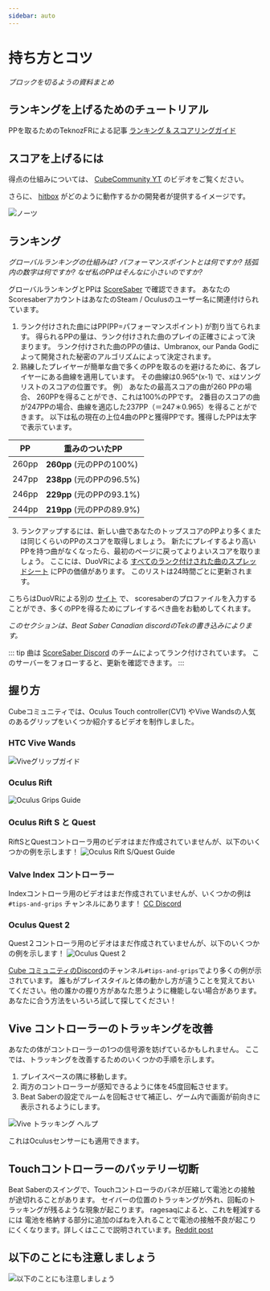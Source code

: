 ```yaml
---
sidebar: auto
---
```


# 持ち方とコツ
_ブロックを切るようの資料まとめ_

## ランキングを上げるためのチュートリアル
PPを取るためのTeknozFRによる記事 [ランキング & スコアリングガイド](./ranking-guide)

## スコアを上げるには
得点の仕組みについては、 [CubeCommunity YT](https://www.youtube.com/channel/UCdG9zS8jVcQIKl7plwWXUkg) のビデオをご覧ください。

<YouTube url='https://www.youtube.com/watch?v=rVbXCGddspA' />

さらに、 [hitbox](https://twitter.com/Split82/status/979365834324889600) がどのように動作するかの開発者が提供するイメージです。

![ノーツ](~@images/mapping/hitbox-from-split.jpg)

## ランキング
*グローバルランキングの仕組みは? パフォーマンスポイントとは何ですか? 括弧内の数字は何ですか? なぜ私のPPはそんなに小さいのですか?*

グローバルランキングとPPは [ScoreSaber](https://scoresaber.com/global) で確認できます。 あなたのScoresaberアカウントはあなたのSteam / Oculusのユーザー名に関連付けられています。

1. ランク付けされた曲にはPP(PP=パフォーマンスポイント) が割り当てられます。 得られるPPの量は、ランク付けされた曲のプレイの正確さによって決まります。 ランク付けされた曲のPPの値は、Umbranox, our Panda Godによって開発された秘密のアルゴリズムによって決定されます。
2. 熟練したプレイヤーが簡単な曲で多くのPPを取るのを避けるために、各プレイヤーにある曲線を適用しています。 その曲線は0.965^(x-1) で、xはソングリストのスコアの位置です。 例） あなたの最高スコアの曲が260 PPの場合、 260PPを得ることができ、これは100%のPPです。 2番目のスコアの曲が247PPの場合、曲線を適応した237PP（＝247＊0.965）を得ることができます。 以下は私の現在の上位4曲のPPと獲得PPです。獲得したPPは太字で表示ています。

| PP    | 重みのついたPP                |
| ----- | ----------------------- |
| 260pp | **260pp** (元のPPの100%)   |
| 247pp | **238pp** (元のPPの96.5%)  |
| 246pp | **229pp** (元のPPの93.1%)  |
| 244pp | **219pp**  (元のPPの89.9%) |

3. ランクアップするには、新しい曲であなたのトップスコアのPPより多くまたは同じくらいのPPのスコアを取得しましょう。 新たにプレイするより高いPPを持つ曲がなくなったら、最初のページに戻ってよりよいスコアを取りましょう。 ここには、DuoVRによる [すべてのランク付けされた曲のスプレッドシート](https://docs.google.com/spreadsheets/d/1ufWgF2tWS0gD3pIr0_d37EkIcmCrUy1x6hyzPEZDPNc/edit#gid=1775412672) にPPの価値があります。 このリストは24時間ごとに更新されます。

こちらはDuoVRによる別の [サイト](https://duovr.github.io/BigPP/) で、 scoresaberのプロファイルを入力することができ、多くのPPを得るためにプレイするべき曲をお勧めしてくれます。

*このセクションは、Beat Saber Canadian discordのTekの書き込みによります。*

::: tip 曲は [ScoreSaber Discord](https://discord.gg/WpuDMwU) のチームによってランク付けされています。 このサーバーをフォローすると、更新を確認できます。 :::

## 握り方
Cubeコミュニティでは、Oculus Touch controller(CV1) やVive Wandsの人気のあるグリップをいくつか紹介するビデオを制作しました。

### HTC Vive Wands
<YouTube url='https://www.youtube.com/watch?v=G7x_wb7RrgU' />

![Viveグリップガイド](~@images/grips-and-tricks/vive-grips-guide.jpg)

### Oculus Rift
<YouTube url='https://www.youtube.com/watch?v=XFt90q69aEA' />

![Oculus Grips Guide](~@images/grips-and-tricks/oculus-grips-guide.jpg)

### Oculus Rift S と Quest
RiftSとQuestコントローラ用のビデオはまだ作成されていませんが、以下のいくつかの例を示します！ ![Oculus Rift S/Quest Guide](~@images/grips-and-tricks/touch2-grips.jpg)

### Valve Index コントローラー
Indexコントローラ用のビデオはまだ作成されていませんが、いくつかの例は `#tips-and-grips` チャンネルにあります！ [CC Discord](https://discord.gg/dwe8mbC)

### Oculus Quest 2
Quest２コントローラ用のビデオはまだ作成されていませんが、以下のいくつかの例を示します！ ![Oculus Quest 2](~@images/grips-and-tricks/touch3-grips.jpg)

[Cube コミュニティのDiscord](https://discord.gg/dwe8mbC)のチャンネル`#tips-and-grips`でより多くの例が示されています。 誰もがプレイスタイルと体の動かし方が違うことを覚えておいてください。他の誰かの握り方があなた思うように機能しない場合があります。 あなたに合う方法をいろいろ試して探してください！

## Vive コントローラーのトラッキングを改善
あなたの体がコントローラーの1つの信号源を妨げているかもしれません。 ここでは、トラッキングを改善するためのいくつかの手順を示します。

1. プレイスペースの隅に移動します。
2. 両方のコントローラーが感知できるように体を45度回転させます。
3. Beat Saberの設定でルームを回転させて補正し、ゲーム内で画面が前向きに表示されるようにします。

![Vive トラッキング ヘルプ](~@images/grips-and-tricks/vive-tracking-help.gif)

これはOculusセンサーにも適用できます。

## Touchコントローラーのバッテリー切断
Beat Saberのスイングで、Touchコントローラのバネが圧縮して電池との接触が途切れることがあります。 セイバーの位置のトラッキングが外れ、回転のトラッキングが残るような現象が起こります。 ragesaqによると、これを軽減するには 電池を格納する部分に追加のばねを入れることで電池の接触不良が起こりにくくなります。詳しくはここで説明されています。[Reddit post](https://www.reddit.com/r/oculus/comments/a2h7o4/psa_adding_an_additional_spring_to_the_battery/?st=JR9Q7OEZ&sh=a7a3d091)

## 以下のことにも注意しましょう
![以下のことにも注意しましょう](~@images/grips-and-tricks/allow-adequate-room-around-you-during-game-play-put-on-27689465.png)

